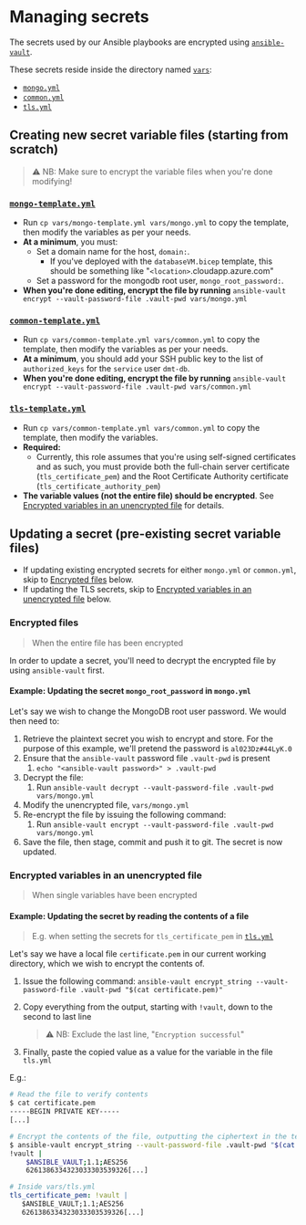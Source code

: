 # Managing secrets
The secrets used by our Ansible playbooks are encrypted using [`ansible-vault`](https://docs.ansible.com/ansible/latest/cli/ansible-vault.html).

These secrets reside inside the directory named [`vars`](../vars):
- [`mongo.yml`](../vars/mongo.yml)
- [`common.yml`](../vars/common.yml)
- [`tls.yml`](../vars/tls.yml)

## Creating new secret variable files (starting from scratch)
>⚠️ NB: Make sure to encrypt the variable files when you're done modifying!

### [`mongo-template.yml`](../vars/mongo-template.yml)
- Run `cp vars/mongo-template.yml vars/mongo.yml` to copy the template, then modify the variables as per your needs.
- **At a minimum**, you must:
  - Set a domain name for the host, `domain:`.
    - If you've deployed with the `databaseVM.bicep` template, this should be something like "`<location>`.cloudapp.azure.com"
  - Set a password for the mongodb root user, `mongo_root_password:`.
- **When you're done editing, encrypt the file by running** `ansible-vault encrypt --vault-password-file .vault-pwd vars/mongo.yml`

### [`common-template.yml`](../vars/common-template.yml)
- Run `cp vars/common-template.yml vars/common.yml` to copy the template, then modify the variables as per your needs.
- **At a minimum**, you should add your SSH public key to the list of `authorized_keys` for the `service` user `dmt-db`.
- **When you're done editing, encrypt the file by running** `ansible-vault encrypt --vault-password-file .vault-pwd vars/common.yml`

### [`tls-template.yml`](../vars/tls-template.yml)
- Run `cp vars/common-template.yml vars/common.yml` to copy the template, then modify the variables.
- **Required:**
  - Currently, this role assumes that you're using self-signed certificates and as such, you must provide both the full-chain server certificate (`tls_certificate_pem`) and the Root Certificate Authority certificate (`tls_certificate_authority_pem`)
- **The variable values (not the entire file) should be encrypted**. See [Encrypted variables in an unencrypted file](#encrypted-variables-in-an-unencrypted-file) for details.

## Updating a secret (pre-existing secret variable files)
- If updating existing encrypted secrets for either `mongo.yml` or `common.yml`, skip to [Encrypted files](#encrypted-files) below.
- If updating the TLS secrets, skip to [Encrypted variables in an unencrypted file](#encrypted-variables-in-an-unencrypted-file) below.

### Encrypted files
> When the entire file has been encrypted

In order to update a secret, you'll need to decrypt the encrypted file by using `ansible-vault` first.

#### Example: Updating the secret `mongo_root_password` in `mongo.yml`
Let's say we wish to change the MongoDB root user password. We would then need to:
1. Retrieve the plaintext secret you wish to encrypt and store. For the purpose of this example, we'll pretend the password is `al023Dz#44LyK.0`
2. Ensure that the `ansible-vault` password file `.vault-pwd` is present
   1. `echo "<ansible-vault password>" > .vault-pwd`
3. Decrypt the file:
   1. Run `ansible-vault decrypt --vault-password-file .vault-pwd vars/mongo.yml`
4. Modify the unencrypted file, `vars/mongo.yml`
5. Re-encrypt the file by issuing the following command:
   1. Run `ansible-vault encrypt --vault-password-file .vault-pwd vars/mongo.yml`
6. Save the file, then stage, commit and push it to git. The secret is now updated.

### Encrypted variables in an unencrypted file
> When single variables have been encrypted

#### Example: Updating the secret by reading the contents of a file
>E.g. when setting the secrets for `tls_certificate_pem` in [`tls.yml`](../vars/tls.yml)

Let's say we have a local file `certificate.pem` in our current working directory, which we wish to encrypt the contents of.

1. Issue the following command:
`ansible-vault encrypt_string --vault-password-file .vault-pwd "$(cat certificate.pem)"`

2. Copy everything from the output, starting with `!vault`, down to the second to last line
   >⚠️ NB: Exclude the last line, "`Encryption successful`"
3. Finally, paste the copied value as a value for the variable in the file `tls.yml`

E.g.: 
```bash
# Read the file to verify contents
$ cat certificate.pem
-----BEGIN PRIVATE KEY-----
[...]

# Encrypt the contents of the file, outputting the ciphertext in the terminal
$ ansible-vault encrypt_string --vault-password-file .vault-pwd "$(cat certificate.pem)"
!vault |
    $ANSIBLE_VAULT;1.1;AES256
    6261386334323033303539326[...]
```
```yml
# Inside vars/tls.yml
tls_certificate_pem: !vault |
   $ANSIBLE_VAULT;1.1;AES256
   6261386334323033303539326[...]
```